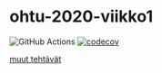 # ohtu-2020-viikko1

![GitHub Actions](https://github.com/korolainenriikka/ohtu-2020-viikko1/workflows/Java%20CI%20with%20Gradle/badge.svg)
[![codecov](https://codecov.io/gh/korolainenriikka/ohtu-2020-viikko1/branch/main/graph/badge.svg?token=AFF635OG8X)](undefined)

[muut tehtävät](https://github.com/korolainenriikka/ohtu-tehtavat)
